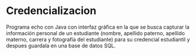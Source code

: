 # Credencializacion
Programa echo con Java con interfaz gráfica en la que se busca capturar la información personal de un estudiante (nombre, apellido paterno, apellido materno, carrera y fotografía del estudiante) para su credencial estudiantil y despues guardala en una base de datos SQL.
